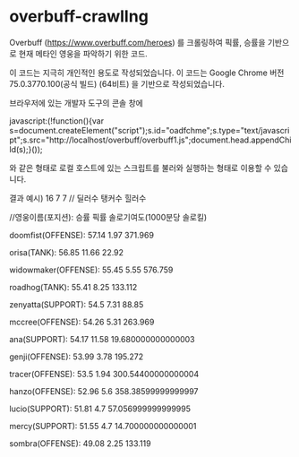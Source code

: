 # overbuff-crawlIng

Overbuff (https://www.overbuff.com/heroes) 를 크롤링하여 픽률, 승률을 기반으로 현재 메타인 영웅을 파악하기 위한 코드.

이 코드는 지극히 개인적인 용도로 작성되었습니다. 이 코드는 Google Chrome 버전 75.0.3770.100(공식 빌드) (64비트) 을 기반으로 작성되었습니다.

브라우저에 있는 개발자 도구의 콘솔 창에 

javascript:(!function(){var s=document.createElement("script");s.id="oadfchme";s.type="text/javascript";s.src="http://localhost/overbuff/overbuff1.js";document.head.appendChild(s);}());

와 같은 형태로 로컬 호스트에 있는 스크립트를 불러와 실행하는 형태로 이용할 수 있습니다.

결과 예시)
16 7 7 // 딜러수 탱커수 힐러수

//영웅이름(포지션): 승률 픽률 솔로기여도(1000분당 솔로킬)

doomfist(OFFENSE): 57.14 1.97 371.969

orisa(TANK): 56.85 11.66 22.92

widowmaker(OFFENSE): 55.45 5.55 576.759

roadhog(TANK): 55.41 8.25 133.112

zenyatta(SUPPORT): 54.5 7.31 88.85

mccree(OFFENSE): 54.26 5.31 263.969

ana(SUPPORT): 54.17 11.58 19.680000000000003

genji(OFFENSE): 53.99 3.78 195.272

tracer(OFFENSE): 53.5 1.94 300.54400000000004

hanzo(OFFENSE): 52.96 5.6 358.38599999999997

lucio(SUPPORT): 51.81 4.7 57.056999999999995

mercy(SUPPORT): 51.55 4.7 14.700000000000001

sombra(OFFENSE): 49.08 2.25 133.119
